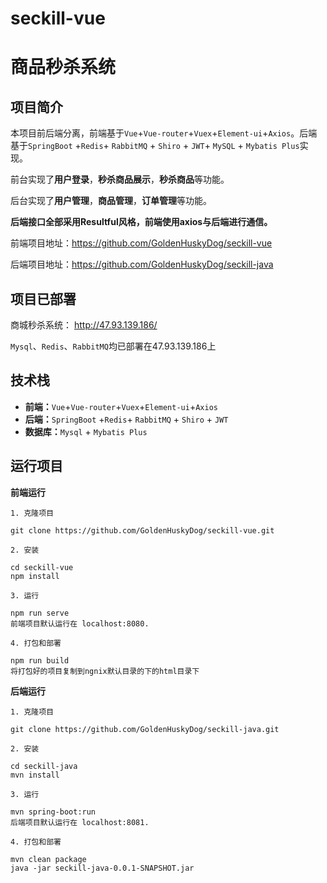 # seckill-vue
# 商品秒杀系统


## 项目简介

本项目前后端分离，前端基于`Vue`+`Vue-router`+`Vuex`+`Element-ui`+`Axios`。后端基于`SpringBoot` +`Redis`+ `RabbitMQ` + `Shiro` + `JWT`+ `MySQL` + `Mybatis Plus`实现。

前台实现了**用户登录**，**秒杀商品展示**，**秒杀商品**等功能。

后台实现了**用户管理**，**商品管理**，**订单管理**等功能。

**后端接口全部采用Resultful风格，前端使用axios与后端进行通信。**

前端项目地址：https://github.com/GoldenHuskyDog/seckill-vue

后端项目地址：https://github.com/GoldenHuskyDog/seckill-java

## 项目已部署

商城秒杀系统： http://47.93.139.186/

`Mysql`、`Redis`、`RabbitMQ`均已部署在47.93.139.186上

## 技术栈

- **前端：**`Vue`+`Vue-router`+`Vuex`+`Element-ui`+`Axios`
- **后端：**`SpringBoot` +`Redis`+ `RabbitMQ` + `Shiro` + `JWT`
- **数据库：**`Mysql` + `Mybatis Plus`

## 运行项目

**前端运行**

```
1. 克隆项目

git clone https://github.com/GoldenHuskyDog/seckill-vue.git

2. 安装

cd seckill-vue
npm install

3. 运行

npm run serve
前端项目默认运行在 localhost:8080.

4. 打包和部署

npm run build
将打包好的项目复制到ngnix默认目录的下的html目录下
```

**后端运行**

```
1. 克隆项目

git clone https://github.com/GoldenHuskyDog/seckill-java.git

2. 安装

cd seckill-java
mvn install

3. 运行

mvn spring-boot:run
后端项目默认运行在 localhost:8081.

4. 打包和部署

mvn clean package
java -jar seckill-java-0.0.1-SNAPSHOT.jar

```

